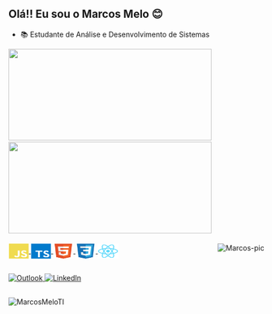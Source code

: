 ## Olá!! Eu sou o Marcos Melo 😊

- 📚 Estudante de Análise e Desenvolvimento de Sistemas

 <div>
  <a href="https://github.com/MarcosMeloTI">
  <img height="180em" width="400px" src="https://github-readme-stats.vercel.app/api?username=MarcosMeloTI&show_icons=true&theme=dracula&include_all_commits=true&count_private=true"/>
  <img height="180em" width="400px" src="https://github-readme-stats.vercel.app/api/top-langs/?username=MarcosMeloTI&layout=compact&langs_count=7&theme=dracula"/>
</div>
<div style="display: inline_block"><br>
  <img align="center" alt="Marcos-Js" height="30" width="40" src="https://raw.githubusercontent.com/devicons/devicon/master/icons/javascript/javascript-plain.svg">
  <img align="center" alt="Marcos-Ts" height="30" width="40" src="https://raw.githubusercontent.com/devicons/devicon/master/icons/typescript/typescript-original.svg">
  <img align="center" alt="Marcos-HTML" height="30" width="40" src="https://raw.githubusercontent.com/devicons/devicon/master/icons/html5/html5-original.svg">
  <img align="center" alt="Marcos-CSS" height="30" width="40" src="https://raw.githubusercontent.com/devicons/devicon/master/icons/css3/css3-original.svg">
  <img align="center" alt="Marcos-React" height="30" width="40" src="https://raw.githubusercontent.com/devicons/devicon/master/icons/react/react-original.svg">
  <img align="right" alt="Marcos-pic" height="180" src="https://raw.githubusercontent.com/MicaelliMedeiros/micaellimedeiros/master/image/computer-illustration.png">
</div>

  ##
  
  <div> 
  <a href = "mailto:marcosmeloti@outlook.com"><img alt="Outlook" src="https://img.shields.io/badge/Outlook-6610F2?style=for-the-badge&logo=microsoft-outlook&logoColor=white" target="_blank">     </a>
  <a href="https://www.linkedin.com/in/marcosmeloti" target="_blank"><img alt="LinkedIn" src="https://img.shields.io/badge/-Linkedin-6610F2?style=for-the-badge&logo=Linkedin&logoColor=white&link=https://www.linkedin.com/in/marcosmeloti" target="_blank">
   </a> 
    
  </div>
  
  ##
  
   <img src="https://komarev.com/ghpvc/?username=MarcosMeloTI&color=red" alt="MarcosMeloTI"/>
